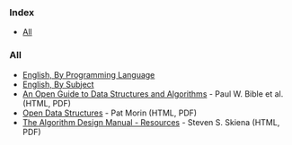 ### Index
* [All](#all)

### All
* [English, By Programming Language](free-programming-books-langs.md)
* [English, By Subject](free-programming-books-subjects.md)
* [An Open Guide to Data Structures and Algorithms](https://open.umn.edu/opentextbooks/textbooks/an-open-guide-to-data-structures-and-algorithms) - Paul W. Bible et al. (HTML, PDF)
* [Open Data Structures](https://opendatastructures.org) - Pat Morin (HTML, PDF)
* [The Algorithm Design Manual - Resources](http://www.algorist.com) - Steven S. Skiena (HTML, PDF)
